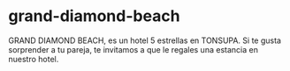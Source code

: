 # grand-diamond-beach
GRAND DIAMOND BEACH, es un hotel 5 estrellas en TONSUPA. Si te gusta sorprender a tu pareja, te invitamos a que le regales una estancia en nuestro hotel.
